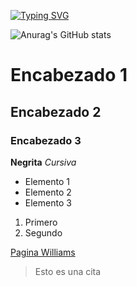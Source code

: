 [![Typing SVG](https://readme-typing-svg.demolab.com?font=Fira+Code&pause=1000&color=00F737&random=false&width=435&lines=Hola%2C+Soy+Eli🐧;Un+programador+full+stack🤳)](https://git.io/typing-svg)


![Anurag's GitHub stats](https://github-readme-stats.vercel.app/api?username=ElimelechLexpin&show_icons=true&theme=ambient_gradient&bg_color=000&text_color=aaa&title_color=f00)

<!-- ENCABEZADOS Markdown 
Utilizar ( # ) para crear encabezados de diferentes niveles
-->
# Encabezado 1
## Encabezado 2
### Encabezado 3

<!-- ESTILOS DE LETRAS -->
**Negrita**
*Cursiva*

<!-- LISTAS -->

- Elemento 1
- Elemento 2
- Elemento 3

1. Primero
2. Segundo

<!-- Enlaces
Debemos utilizar corchetes y parentesis para crear enlaces
-->
[Pagina Williams](https://williamscesar.ejaqlxpn.com/)

<!-- COLOCAR UNA IMAGEN
Debemos utilizar corchetes y parentesis, pero antes colocar un !
![textoAlternativo](url)
-->

<!-- CITAS -->
> Esto es una cita
 

